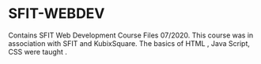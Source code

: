 # SFIT-WEBDEV
Contains SFIT Web Development Course Files 07/2020. This course was in association with SFIT and KubixSquare. The basics of HTML , Java Script, CSS were taught .
